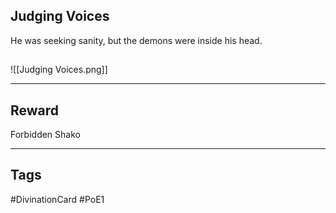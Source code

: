 ## Judging Voices
He was seeking sanity, but the demons were inside his head.
## 
![[Judging Voices.png]]

---
## Reward
Forbidden Shako

---
## Tags
#DivinationCard
#PoE1